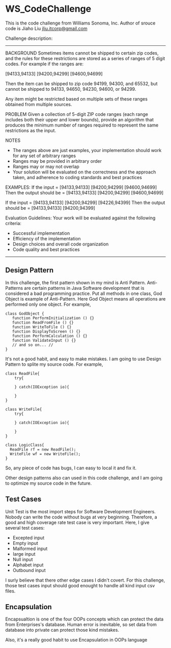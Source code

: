 # WS_CodeChallenge 
This is the code challenge from Williams Sonoma, Inc.
Author of srouce code is Jiaho Liu <jliu.itcorp@gmail.com>

Challenge description:

***
BACKGROUND
Sometimes items cannot be shipped to certain zip codes, and the rules for these restrictions are stored as a series of ranges of 5 digit codes. For example if the ranges are:

[94133,94133] [94200,94299] [94600,94699]

Then the item can be shipped to zip code 94199, 94300, and 65532, but cannot be shipped to 94133, 94650, 94230, 94600, or 94299.

Any item might be restricted based on multiple sets of these ranges obtained from multiple sources.

PROBLEM
Given a collection of 5-digit ZIP code ranges (each range includes both their upper and lower bounds), provide an algorithm that produces the minimum number of ranges required to represent the same restrictions as the input.

NOTES
- The ranges above are just examples, your implementation should work for any set of arbitrary ranges
- Ranges may be provided in arbitrary order
- Ranges may or may not overlap
- Your solution will be evaluated on the correctness and the approach taken, and adherence to coding standards and best practices

EXAMPLES:
If the input = [94133,94133] [94200,94299] [94600,94699]
Then the output should be = [94133,94133] [94200,94299] [94600,94699]

If the input = [94133,94133] [94200,94299] [94226,94399] 
Then the output should be = [94133,94133] [94200,94399]

Evaluation Guidelines:
Your work will be evaluated against the following criteria:
- Successful implementation
- Efficiency of the implementation
- Design choices and overall code organization
- Code quality and best practices

***
## Design Pattern
In this challenge, the first pattern shown in my mind is Anti Pattern. 
Anti-Patterns are certain patterns in Java Software development that is considered a bad programming practice. Put all methods in one class, God Object is example of Anti-Pattern. Here God Object means all operations are performed only one object. For example,
```
class GodObject {
   function PerformInitialization () {}
   function ReadFromFile () {}
   function WriteToFile () {}
   function DisplayToScreen () {}
   function PerformCalculation () {}
   function ValidateInput () {}
   // and so on... //
}
```
It's not a good habit, and easy to make mistakes. I am going to use Design Pattern to splite my source code. For example,

```
class ReadFile{
    try{

    } catch(IOException io){

    }
}

class WriteFile{
    try{

    } catch(IOException io){
        
    }
}

class LogicClass{
  ReadFile rf = new ReadFile();
  WriteFile wf = new WriteFile();
}
```
So, any piece of code has bugs, I can easy to local it and fix it.


Other design patterns also can used in this code challenge, and I am going to optimize my source code in the future.

## Test Cases
Unit Test is the most import steps for Software Development Engineers. Nobody can write the code without bugs at very beginning. Therefore, a good and high coverage rate test case is very important. 
Here, I give several test cases:

- Excepted input
- Empty input
- Malformed input
- Iarge input
- Null input
- Alphabet input
- Outbound input


I surly believe that there other edge cases I didn't covert. For this challenge, those test cases input should good enought to handle all kind input csv files.

## Encapsulation
Encapsualtion is one of the four OOPs concepts which can protect the data from Enterprises's database.
Human error is inevitable, so set data from database into private can protect those kind mistakes.


Also, it's a really good habit to use Encapsulation in OOPs language

